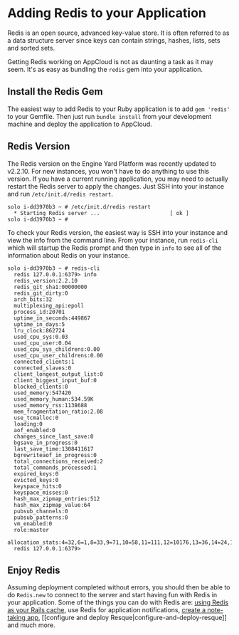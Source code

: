 # Adding Redis to your Application

Redis is an open source, advanced key-value store. It is often referred to
as a data structure server since keys can contain strings, hashes, lists,
sets and sorted sets.

Getting Redis working on AppCloud is not as daunting a task as it may
seem. It's as easy as bundling the `redis` gem into your application.

## Install the Redis Gem

The easiest way to add Redis to your Ruby application is to add `gem
'redis'` to your Gemfile. Then just run `bundle install` from your
development machine and deploy the application to AppCloud.

## Redis Version

The Redis version on the Engine Yard Platform was recently updated to
v2.2.10. For new instances, you won't have to do anything to use this
version. If you have a current running application, you may need to
actually restart the Redis server to apply the changes. Just SSH into
your instance and run `/etc/init.d/redis restart`.

    solo i-dd3970b3 ~ # /etc/init.d/redis restart
      * Starting Redis server ...                      [ ok ]
    solo i-dd3970b3 ~ # 

To check your Redis version, the easiest way is SSH into your instance
and view the info from the command line. From your instance, run
`redis-cli` which will startup the Redis prompt and then type in `info`
to see all of the information about Redis on your instance.

    solo i-dd3970b3 ~ # redis-cli
      redis 127.0.0.1:6379> info
      redis_version:2.2.10
      redis_git_sha1:00000000
      redis_git_dirty:0
      arch_bits:32
      multiplexing_api:epoll
      process_id:20701
      uptime_in_seconds:449867
      uptime_in_days:5
      lru_clock:862724
      used_cpu_sys:0.03
      used_cpu_user:0.04
      used_cpu_sys_childrens:0.00
      used_cpu_user_childrens:0.00
      connected_clients:1
      connected_slaves:0
      client_longest_output_list:0
      client_biggest_input_buf:0
      blocked_clients:0
      used_memory:547420
      used_memory_human:534.59K
      used_memory_rss:1138688
      mem_fragmentation_ratio:2.08
      use_tcmalloc:0
      loading:0
      aof_enabled:0
      changes_since_last_save:0
      bgsave_in_progress:0
      last_save_time:1308411617
      bgrewriteaof_in_progress:0
      total_connections_received:2
      total_commands_processed:1
      expired_keys:0
      evicted_keys:0
      keyspace_hits:0
      keyspace_misses:0
      hash_max_zipmap_entries:512
      hash_max_zipmap_value:64
      pubsub_channels:0
      pubsub_patterns:0
      vm_enabled:0
      role:master
      allocation_stats:4=32,6=1,8=33,9=71,10=58,11=111,12=10176,13=36,14=24,15=81,16=116,17=10,18=6,19=16,20=9,21=5,22=5,23=40,24=18,25=5,26=6,27=3,28=5,29=5,30=5,31=1,32=6,34=3,35=1,36=7,37=7,38=6,39=16,40=5,41=3,42=2,43=3,44=2,45=1,46=1,47=1,48=68,49=2,50=1,51=1,52=1,53=2,56=4,57=2,58=3,59=4,60=1,61=1,62=1,63=1,64=4,65=2,66=2,67=1,68=4,69=5,70=1,71=2,72=7,73=2,74=3,75=1,76=2,77=3,78=5,79=6,80=12,81=17,82=19,83=10,84=27,85=16,86=17,87=13,88=7,89=10,90=4,128=3,>=256=15
      redis 127.0.0.1:6379>

## Enjoy Redis

Assuming deployment completed without errors, you should then be able to
do `Redis.new` to connect to the server and start having fun with
Redis in your application. Some of the things you can do with Redis
are: [using Redis as your Rails cache](http://jimneath.org/2011/03/24/using-redis-with-ruby-on-rails.html#using_redis_as_your_rails_cache_store),
use Redis for application notifications, [create a note-taking app](https://gist.github.com/86714),
[[configure and deploy Resque|configure-and-deploy-resque]] and much more.


